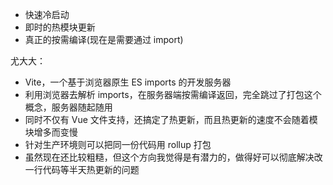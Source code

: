 - 快速冷启动
- 即时的热模块更新
- 真正的按需编译(现在是需要通过 import)

尤大大：

- Vite，一个基于浏览器原生 ES imports 的开发服务器
- 利用浏览器去解析 imports，在服务器端按需编译返回，完全跳过了打包这个概念，服务器随起随用
- 同时不仅有 Vue 文件支持，还搞定了热更新，而且热更新的速度不会随着模块增多而变慢
- 针对生产环境则可以把同一份代码用 rollup 打包
- 虽然现在还比较粗糙，但这个方向我觉得是有潜力的，做得好可以彻底解决改一行代码等半天热更新的问题
